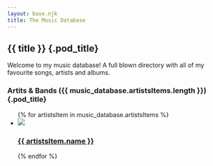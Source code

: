 ```yaml
---
layout: base.njk
title: The Music Database
---
```


## {{ title }} {.pod_title}

Welcome to my music database! A full blown directory with all of my favourite songs, artists and albums.

### Artits & Bands ({{ music_database.artistsItems.length }}) {.pod_title}

<ul class="cards" role="list">{% for artistsItem in music_database.artistsItems %}<li class="card"><a href="{{ artistsItem.spotify }}"><img src="{{ artistsItem.img }}"/><article><h3>{{ artistsItem.name }}</h3></article></a></li>{% endfor %}</ul>
